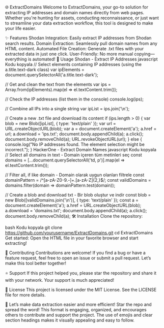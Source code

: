 🌐 ExtractDomains
Welcome to ExtractDomains, your go-to solution for extracting IP addresses and domain names directly from web pages. Whether you're hunting for assets, conducting reconnaissance, or just want to streamline your data extraction workflow, this tool is designed to make your life easier.

✨ Features
Shodan Integration: Easily extract IP addresses from Shodan search results.
Domain Extraction: Seamlessly pull domain names from any HTML content.
Automated File Creation: Generate .txt files with your extracted data in just one click.
User-Friendly: No more manual copying—everything is automated!
🚀 Usage
Shodan - Extract IP Addresses
javascript
Kodu kopyala
// Select elements containing IP addresses (using the a.title.text-dark class)
var ipElements = document.querySelectorAll('a.title.text-dark');

// Get and clean the text from the elements
var ips = Array.from(ipElements).map(el => el.textContent.trim());

// Check the IP addresses (list them in the console)
console.log(ips);

// Combine all IPs into a single string
var ipList = ips.join('\n');

// Create a new .txt file and download its content
if (ips.length > 0) {
    var blob = new Blob([ipList], { type: 'text/plain' });
    var url = URL.createObjectURL(blob);
    var a = document.createElement('a');
    a.href = url;
    a.download = 'ips.txt';
    document.body.appendChild(a);
    a.click();
    document.body.removeChild(a);
    URL.revokeObjectURL(url);
} else {
    console.log("No IP addresses found. The element selection might be incorrect.");
}
HackerOne - Extract Domain Names
javascript
Kodu kopyala
// Select all domains in text - Domain içeren tüm metinleri seç
const domains = [...document.querySelectorAll('td, p')].map(el => el.textContent.trim());

// Filter all, if like domain - Domain olarak uygun olanları filtrele
const domainPattern = /^[a-zA-Z0-9.-]+\.[a-zA-Z]{2,}$/;
const validDomains = domains.filter(domain => domainPattern.test(domain));

// Create a blob and download txt - Bir blob oluştur ve indir
const blob = new Blob([validDomains.join('\n')], { type: 'text/plain' });
const a = document.createElement('a');
a.href = URL.createObjectURL(blob);
a.download = 'domains.txt';
document.body.appendChild(a);
a.click();
document.body.removeChild(a);
🛠️ Installation
Clone the repository:

bash
Kodu kopyala
git clone https://github.com/yourusername/ExtractDomains.git
cd ExtractDomains
Get started:
Open the HTML file in your favorite browser and start extracting!

🤝 Contributing
Contributions are welcome! If you find a bug or have a feature request, feel free to open an issue or submit a pull request. Let’s make this tool better together!

⭐ Support
If this project helped you, please star the repository and share it with your network. Your support is much appreciated!

📄 License
This project is licensed under the MIT License. See the LICENSE file for more details.

🚀 Let’s make data extraction easier and more efficient! Star the repo and spread the word!
This format is engaging, organized, and encourages others to contribute and support the project. The use of emojis and clear section headings makes it visually appealing and easy to follow.
